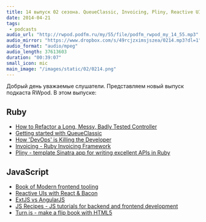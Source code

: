```yaml
---
title: 14 выпуск 02 сезона. QueueClassic, Invoicing, Pliny, Reactive UI, JS Recipes, Turn.js и прочее
date: 2014-04-21
tags:
 - podcasts
audio_url: "http://rwpod.podfm.ru/my/55/file/podfm_rwpod_my_14_55.mp3"
audio_mirror: "https://www.dropbox.com/s/49rcjzximsjszea/0214.mp3?dl=1"
audio_format: "audio/mpeg"
audio_length: 37613603
duration: "00:39:07"
small_icon: mic
main_image: "/images/static/02/0214.png"
---
```


Добрый день уважаемые слушатели. Представляем новый выпуск подкаста RWpod. В этом выпуске:

## Ruby

 - [How to Refactor a Long, Messy, Badly Tested Controller](http://www.justinweiss.com/blog/2014/04/14/how-to-refactor-a-long-messy-badly-tested-controller/)
 - [Getting started with QueueClassic](https://blog.rainforestqa.com/2014-04-17-getting-started-with-queue-classic/)
 - [How 'DevOps' is Killing the Developer](http://jeffknupp.com/blog/2014/04/15/how-devops-is-killing-the-developer/)
 - [Invoicing - Ruby Invoicing Framework](http://invoicing.codemancers.com/)
 - [Pliny - template Sinatra app for writing excellent APIs in Ruby](https://github.com/12-oz/pliny)

## JavaScript

 - [Book of Modern frontend tooling](http://tooling.github.io/book-of-modern-frontend-tooling/)
 - [Reactive UIs with React & Bacon](http://joshbassett.info/2014/reactive-uis-with-react-and-bacon/)
 - [ExtJS vs AngularJS](http://www.techferry.com/articles/ExtJS-vs-AngularJS.html)
 - [JS Recipes - JS tutorials for backend and frontend development](http://jsrecipes.org/)
 - [Turn.js - make a flip book with HTML5](http://www.turnjs.com/)

<!--more-->

